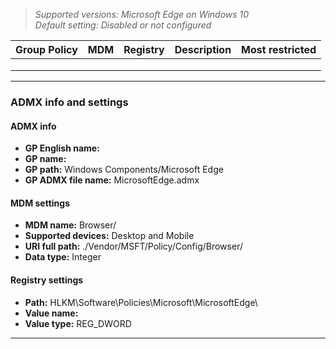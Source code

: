 <!-- ## Do not prompt client certificate when only one exists -->
>*Supported versions: Microsoft Edge on Windows 10*<br>
>*Default setting:  Disabled or not configured*


|Group Policy  |MDM |Registry |Description |Most restricted |
|---|:---:|:---:|---|:---:|
| | | | | |
| | | | | |
| | | | | |
---

### ADMX info and settings
#### ADMX info 
- **GP English name:** 
- **GP name:** 
- **GP path:** Windows Components/Microsoft Edge
- **GP ADMX file name:** MicrosoftEdge.admx

#### MDM settings 
- **MDM name:** Browser/[]()
- **Supported devices:** Desktop and Mobile
- **URI full path:** ./Vendor/MSFT/Policy/Config/Browser/ 
- **Data type:** Integer

#### Registry settings 
- **Path:** HLKM\Software\Policies\Microsoft\MicrosoftEdge\ 
- **Value name:** 
- **Value type:** REG_DWORD

<hr>